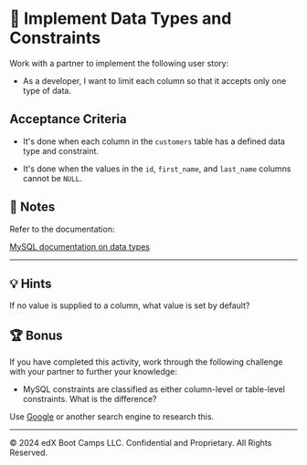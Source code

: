 # 📖 Implement Data Types and Constraints

Work with a partner to implement the following user story:

* As a developer, I want to limit each column so that it accepts only one type of data.

## Acceptance Criteria

* It's done when each column in the `customers` table has a defined data type and constraint.

* It's done when the values in the `id`, `first_name`, and `last_name` columns cannot be `NULL`.

## 📝 Notes

Refer to the documentation:

[MySQL documentation on data types](https://dev.mysql.com/doc/refman/8.0/en/data-types.html)

---

## 💡 Hints

If no value is supplied to a column, what value is set by default?

## 🏆 Bonus

If you have completed this activity, work through the following challenge with your partner to further your knowledge:

* MySQL constraints are classified as either column-level or table-level constraints. What is the difference?

Use [Google](https://www.google.com) or another search engine to research this.

---
© 2024 edX Boot Camps LLC. Confidential and Proprietary. All Rights Reserved.
